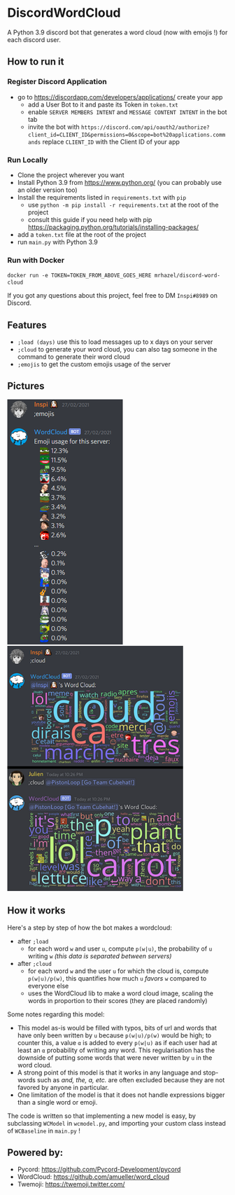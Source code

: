# DiscordWordCloud
A Python 3.9 discord bot that generates a word cloud (now with emojis !) for each discord user.

## How to run it

### Register Discord Application
- go to https://discordapp.com/developers/applications/ create your app
  - add a User Bot to it and paste its Token in `token.txt`
  - enable `SERVER MEMBERS INTENT` and `MESSAGE CONTENT INTENT` in the bot tab  
  - invite the bot with `https://discord.com/api/oauth2/authorize?client_id=CLIENT_ID&permissions=0&scope=bot%20applications.commands` replace `CLIENT_ID` with the Client ID of your app


### Run Locally
- Clone the project wherever you want
- Install Python 3.9 from https://www.python.org/ (you can probably use an older version too)
- Install the requirements listed in `requirements.txt` with `pip`
  - use `python -m pip install -r requirements.txt` at the root of the project
  - consult this guide if you need help with pip https://packaging.python.org/tutorials/installing-packages/
- add a `token.txt` file at the root of the project
- run `main.py` with Python 3.9

### Run with Docker
```
docker run -e TOKEN=TOKEN_FROM_ABOVE_GOES_HERE mrhazel/discord-word-cloud
```


If you got any questions about this project, feel free to DM `Inspi#8989` on Discord.

## Features
- `;load (days)` use this to load messages up to x days on your server 
- `;cloud` to generate your word cloud, you can also tag someone in the command to generate their word cloud
- `;emojis` to get the custom emojis usage of the server

## Pictures

![](https://github.com/Inspirateur/DiscordWordCloud/blob/master/screenshots/emojis.png) ![](https://github.com/Inspirateur/DiscordWordCloud/blob/master/screenshots/cloud.png) 


## How it works

Here's a step by step of how the bot makes a wordcloud:
- after `;load` 
  - for each word `w` and user `u`, compute `p(w|u)`, the probability of `u` writing `w` *(this data is separated between servers)*
- after `;cloud` 
  - for each word `w` and the user `u` for which the cloud is, compute `p(w|u)/p(w)`, this quantifies how much `u` *favors* `w` compared to everyone else
  - uses the WordCloud lib to make a word cloud image, scaling the words in proportion to their scores (they are placed randomly)
  
Some notes regarding this model:
- This model as-is would be filled with typos, bits of url and words that have only been written by `u` because `p(w|u)/p(w)` would be high; to counter this, a value `α` is added to every `p(w|u)` as if each user had at least an `α` probability of writing any word.
  This regularisation has the downside of putting some words that were never written by `u` in the word cloud. 
- A strong point of this model is that it works in any language and stop-words such as *and, the, a, etc.*
are often excluded because they are not favored by anyone in particular.
- One limitation of the model is that it does not handle expressions bigger than a single word or emoji.

The code is written so that implementing a new model is easy, by subclassing `WCModel` in `wcmodel.py`, 
and importing your custom class instead of `WCBaseline` in `main.py` ! 

## Powered by:

- Pycord: https://github.com/Pycord-Development/pycord
- WordCloud: https://github.com/amueller/word_cloud
- Twemoji: https://twemoji.twitter.com/
